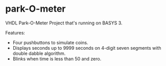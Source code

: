 # park-O-meter
VHDL Park-O-Meter Project that's running on BASYS 3.

Features:
- Four pushbuttons to simulate coins.
- Displays seconds up to 9999 seconds on 4-digit seven segments with double dabble algorithm.
- Blinks when time is less than 50 and zero.
